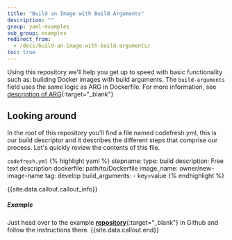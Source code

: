 ```yaml
---
title: "Build an Image with Build Arguments"
description: ""
group: yaml-examples
sub_group: examples
redirect_from:
  - /docs/build-an-image-with-build-arguments/
toc: true
---
```


Using this repository we'll help you get up to speed with basic functionality such as: building Docker images with build arguments.
The ```build-arguments``` field uses the same logic as ARG in Dockerfile. For more information, see [description of ARG](https://docs.docker.com/engine/reference/builder/#/arg){:target="_blank"} 

## Looking around
In the root of this repository you'll find a file named codefresh.yml, this is our build descriptor and it describes the different steps that comprise our process. Let's quickly review the contents of this file.

  `codefresh.yml`
{% highlight yaml %}
stepname:
  type: build
  description: Free text description
  dockerfile: path/to/Dockerfile
  image_name: owner/new-image-name
  tag: develop
  build_arguments:
    - key=value
{% endhighlight %}

{{site.data.callout.callout_info}}
##### Example

Just head over to the example [**repository**](https://github.com/codefreshdemo/cf-example-build-arguments){:target="_blank"} in Github and follow the instructions there. 
{{site.data.callout.end}}
